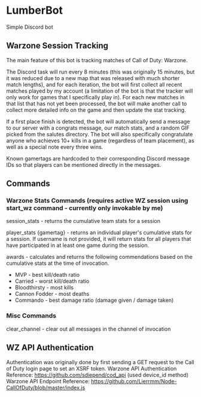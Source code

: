 # LumberBot
Simple Discord bot

## Warzone Session Tracking

The main feature of this bot is tracking matches of Call of Duty: Warzone.  

The Discord task will run every 8 minutes (this was originally 15 minutes, but it was reduced due to a new map that was released with much shorter match lengths), and for each iteration, the bot will first collect all recent matches played by my account (a limitation of the bot is that the tracker will only work for games that I specifically play in). For each new matches in that list that has not yet been processed, the bot will make another call to collect more detailed info on the game and then update the stat tracking.

If a first place finish is detected, the bot will automatically send a message to our server with a congrats message, our match stats, and a random GIF picked from the salutes directory. The bot will also specifically congratulate anyone who achieves 10+ kills in a game (regardless of team placement), as well as a special note every three wins.

Known gamertags are hardcoded to their corresponding Discord message IDs so that players can be mentioned directly in the messages.

## Commands

### Warzone Stats Commands (requires active WZ session using start_wz command - currently only invokable by me)

session_stats - returns the cumulative team stats for a session

player_stats {gamertag} - returns an individual player's cumulative stats for a session. If username is not provided, it will return stats for all players that have participated in at least one game during the session.

awards - calculates and returns the following commendations based on the cumulative stats at the time of invocation.
- MVP - best kill/death ratio
- Carried - worst kill/death ratio 
- Bloodthirsty - most kills
- Cannon Fodder - most deaths
- Commando - best damage ratio (damage given / damage taken)

### Misc Commands

clear_channel - clear out all messages in the channel of invocation

## WZ API Authentication
Authentication was originally done by first sending a GET request to the Call of Duty login page to set an XSRF token. 
Warzone API Authentication Reference: https://github.com/sdiepend/cod_api (used device_id method)     
Warzone API Endpoint Reference: https://github.com/Lierrmm/Node-CallOfDuty/blob/master/index.js
